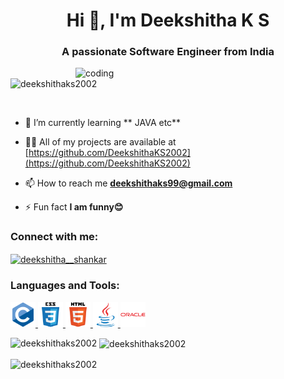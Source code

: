 <h1 align="center">Hi 👋, I'm Deekshitha K S</h1>
<h3 align="center">A passionate Software Engineer from India</h3>
<img align = "right" alt="coding" width = "400" scrc = https://encrypted-tbn0.gstatic.com/images?q=tbn:ANd9GcRggxf0Bt4g0VH0mfmC8TjHz5w2sfJp78WPjw&s

<p align="left"> <img src="https://komarev.com/ghpvc/?username=deekshithaks2002&label=Profile%20views&color=0e75b6&style=flat" alt="deekshithaks2002" /> </p>

<p align="left"> <a href="https://twitter.com/" target="blank"><img src="https://img.shields.io/twitter/follow/?logo=twitter&style=for-the-badge" alt="" /></a> </p>

- 🌱 I’m currently learning ** JAVA  etc**

- 👨‍💻 All of my projects are available at [https://github.com/DeekshithaKS2002](https://github.com/DeekshithaKS2002)

- 📫 How to reach me **deekshithaks99@gmail.com**

- ⚡ Fun fact **I am funny😊**

<h3 align="left">Connect with me:</h3>
<p align="left">
<a href="https://instagram.com/deekshitha__shankar" target="blank"><img align="center" src="https://raw.githubusercontent.com/rahuldkjain/github-profile-readme-generator/master/src/images/icons/Social/instagram.svg" alt="deekshitha__shankar" height="30" width="40" /></a>
</p>

<h3 align="left">Languages and Tools:</h3>
<p align="left"> <a href="https://www.cprogramming.com/" target="_blank" rel="noreferrer"> <img src="https://raw.githubusercontent.com/devicons/devicon/master/icons/c/c-original.svg" alt="c" width="40" height="40"/> </a> <a href="https://www.w3schools.com/css/" target="_blank" rel="noreferrer"> <img src="https://raw.githubusercontent.com/devicons/devicon/master/icons/css3/css3-original-wordmark.svg" alt="css3" width="40" height="40"/> </a> <a href="https://www.w3.org/html/" target="_blank" rel="noreferrer"> <img src="https://raw.githubusercontent.com/devicons/devicon/master/icons/html5/html5-original-wordmark.svg" alt="html5" width="40" height="40"/> </a> <a href="https://www.java.com" target="_blank" rel="noreferrer"> <img src="https://raw.githubusercontent.com/devicons/devicon/master/icons/java/java-original.svg" alt="java" width="40" height="40"/> </a> <a href="https://www.oracle.com/" target="_blank" rel="noreferrer"> <img src="https://raw.githubusercontent.com/devicons/devicon/master/icons/oracle/oracle-original.svg" alt="oracle" width="40" height="40"/> </a> </p>

<p><img align="left" src="https://github-readme-stats.vercel.app/api/top-langs?username=deekshithaks2002&show_icons=true&locale=en&layout=compact" alt="deekshithaks2002" /></p>

<p>&nbsp;<img align="center" src="https://github-readme-stats.vercel.app/api?username=deekshithaks2002&show_icons=true&locale=en" alt="deekshithaks2002" /></p>

<p><img align="center" src="https://github-readme-streak-stats.herokuapp.com/?user=deekshithaks2002&" alt="deekshithaks2002" /></p>
